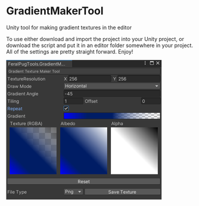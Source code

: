 # GradientMakerTool
Unity tool for making gradient textures in the editor

To use either download and import the project into your Unity project, or download the script and put it in an editor folder somewhere in your project. All of the settings are pretty straight forward. Enjoy!

![Example Screen Shot](https://github.com/FeralPug/GradientMakerTool/blob/main/Examples/Gradient1.png?raw=true "Screen Shot")
